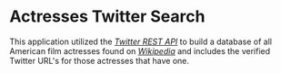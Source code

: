 # Actresses Twitter Search

This application utilized the [*Twitter REST API*](https://dev.twitter.com/docs/api) 
to build a database of all American film actresses found on [*Wikipedia*](http://en.wikipedia.org/wiki/List_of_American_film_actresses) and includes
the verified Twitter URL's for those actresses that have one.